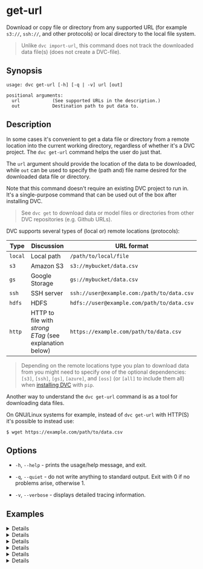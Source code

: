 # get-url

Download or copy file or directory from any supported URL (for example `s3://`,
`ssh://`, and other protocols) or local directory to the local file system.

> Unlike `dvc import-url`, this command does not track the downloaded data
> file(s) (does not create a DVC-file).

## Synopsis

```usage
usage: dvc get-url [-h] [-q | -v] url [out]

positional arguments:
  url            (See supported URLs in the description.)
  out            Destination path to put data to.
```

## Description

In some cases it's convenient to get a data file or directory from a remote
location into the current working directory, regardless of whether it's a DVC
project. The `dvc get-url` command helps the user do just that.

The `url` argument should provide the location of the data to be downloaded,
while `out` can be used to specify the (path and) file name desired for the
downloaded data file or directory.

Note that this command doesn't require an existing DVC project to run in. It's a
single-purpose command that can be used out of the box after installing DVC.

> See `dvc get` to download data or model files or directories from other DVC
> repositories (e.g. Github URLs).

DVC supports several types of (local or) remote locations (protocols):

| Type    | Discussion                                              | URL format                                 |
| ------- | ------------------------------------------------------- | ------------------------------------------ |
| `local` | Local path                                              | `/path/to/local/file`                      |
| `s3`    | Amazon S3                                               | `s3://mybucket/data.csv`                   |
| `gs`    | Google Storage                                          | `gs://mybucket/data.csv`                   |
| `ssh`   | SSH server                                              | `ssh://user@example.com:/path/to/data.csv` |
| `hdfs`  | HDFS                                                    | `hdfs://user@example.com/path/to/data.csv` |
| `http`  | HTTP to file with _strong ETag_ (see explanation below) | `https://example.com/path/to/data.csv`     |

> Depending on the remote locations type you plan to download data from you
> might need to specify one of the optional dependencies: `[s3]`, `[ssh]`,
> `[gs]`, `[azure]`, and `[oss]` (or `[all]` to include them all) when
> [installing DVC](/doc/get-started/install) with `pip`.

Another way to understand the `dvc get-url` command is as a tool for downloading
data files.

On GNU/Linux systems for example, instead of `dvc get-url` with HTTP(S) it's
possible to instead use:

```dvc
$ wget https://example.com/path/to/data.csv
```

## Options

- `-h`, `--help` - prints the usage/help message, and exit.

- `-q`, `--quiet` - do not write anything to standard output. Exit with 0 if no
  problems arise, otherwise 1.

- `-v`, `--verbose` - displays detailed tracing information.

## Examples

<details>

### Click and expand for a local example

```dvc
$ dvc get-url /local/path/to/data
```

The above command will copy the `/local/path/to/data` file or directory into
`./dir`.

</details>

<details>

### Click for AWS S3 example

This command will copy an S3 object into the current working directory with the
same file name:

```dvc
$ dvc get-url s3://bucket/path
```

By default DVC expects your AWS CLI is already
[configured](https://docs.aws.amazon.com/cli/latest/userguide/cli-chap-getting-started.html).
DVC will be using default AWS credentials file to access S3. To override some of
these settings, you could the options described in `dvc remote modify`.

> We use the `boto3` library to and communicate with AWS S3. The following API
> methods may be performed:
>
> - `head_object`
> - `download_file`
>
> So make sure you have the `s3:GetObject` permission enabled.

</details>

<details>

### Click for Google Cloud Storage example

```dvc
$ dvc get-url gs://bucket/path file
```

The above command downloads the `/path` file (or directory) into `./file`.

</details>

<details>

### Click for SSH example

```dvc
$ dvc get-url ssh://user@example.com/path/to/data
```

Using default SSH credentials, the above command gets the `data` file (or
directory).

</details>

<details>

### Click for HDFS example

```dvc
$ dvc get-url hdfs://user@example.com/path/to/data
```

</details>

<details>

### Click for HTTP example

> Both HTTP and HTTPS protocols are supported.

```dvc
$ dvc get-url https://example.com/path/to/data
```

</details>
